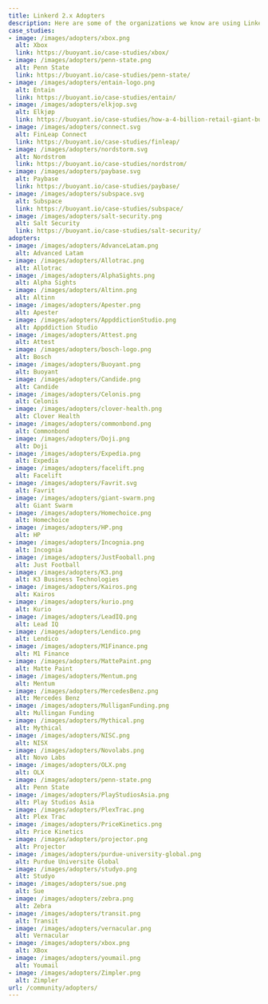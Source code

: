 ```yaml
---
title: Linkerd 2.x Adopters
description: Here are some of the organizations we know are using Linkerd 2.x. If you're using Linkerd 2.x and aren't on this list, [please submit a pull request!](https://github.com/linkerd/linkerd2/edit/main/ADOPTERS.md)
case_studies:
- image: /images/adopters/xbox.png
  alt: Xbox
  link: https://buoyant.io/case-studies/xbox/
- image: /images/adopters/penn-state.png
  alt: Penn State
  link: https://buoyant.io/case-studies/penn-state/
- image: /images/adopters/entain-logo.png
  alt: Entain
  link: https://buoyant.io/case-studies/entain/
- image: /images/adopters/elkjop.svg
  alt: Elkjøp
  link: https://buoyant.io/case-studies/how-a-4-billion-retail-giant-built-an-enterprise-grade-kubernetes-platform-powered-by-linkerd/
- image: /images/adopters/connect.svg
  alt: FinLeap Connect
  link: https://buoyant.io/case-studies/finleap/
- image: /images/adopters/nordstorm.svg
  alt: Nordstrom
  link: https://buoyant.io/case-studies/nordstrom/
- image: /images/adopters/paybase.svg
  alt: Paybase
  link: https://buoyant.io/case-studies/paybase/
- image: /images/adopters/subspace.svg
  alt: Subspace
  link: https://buoyant.io/case-studies/subspace/
- image: /images/adopters/salt-security.png
  alt: Salt Security
  link: https://buoyant.io/case-studies/salt-security/
adopters:
- image: /images/adopters/AdvanceLatam.png
  alt: Advanced Latam
- image: /images/adopters/Allotrac.png
  alt: Allotrac
- image: /images/adopters/AlphaSights.png
  alt: Alpha Sights
- image: /images/adopters/Altinn.png
  alt: Altinn
- image: /images/adopters/Apester.png
  alt: Apester
- image: /images/adopters/AppddictionStudio.png
  alt: Appddiction Studio
- image: /images/adopters/Attest.png
  alt: Attest
- image: /images/adopters/bosch-logo.png
  alt: Bosch
- image: /images/adopters/Buoyant.png
  alt: Buoyant
- image: /images/adopters/Candide.png
  alt: Candide
- image: /images/adopters/Celonis.png
  alt: Celonis
- image: /images/adopters/clover-health.png
  alt: Clover Health
- image: /images/adopters/commonbond.png
  alt: Commonbond
- image: /images/adopters/Doji.png
  alt: Doji
- image: /images/adopters/Expedia.png
  alt: Expedia
- image: /images/adopters/facelift.png
  alt: Facelift
- image: /images/adopters/Favrit.svg
  alt: Favrit
- image: /images/adopters/giant-swarm.png
  alt: Giant Swarm
- image: /images/adopters/Homechoice.png
  alt: Homechoice
- image: /images/adopters/HP.png
  alt: HP
- image: /images/adopters/Incognia.png
  alt: Incognia
- image: /images/adopters/JustFooball.png
  alt: Just Football
- image: /images/adopters/K3.png
  alt: K3 Business Technologies
- image: /images/adopters/Kairos.png
  alt: Kairos
- image: /images/adopters/kurio.png
  alt: Kurio
- image: /images/adopters/LeadIQ.png
  alt: Lead IQ
- image: /images/adopters/Lendico.png
  alt: Lendico
- image: /images/adopters/M1Finance.png
  alt: M1 Finance
- image: /images/adopters/MattePaint.png
  alt: Matte Paint
- image: /images/adopters/Mentum.png
  alt: Mentum
- image: /images/adopters/MercedesBenz.png
  alt: Mercedes Benz
- image: /images/adopters/MulliganFunding.png
  alt: Mullingan Funding
- image: /images/adopters/Mythical.png
  alt: Mythical
- image: /images/adopters/NISC.png
  alt: NISX
- image: /images/adopters/Novolabs.png
  alt: Novo Labs
- image: /images/adopters/OLX.png
  alt: OLX
- image: /images/adopters/penn-state.png
  alt: Penn State
- image: /images/adopters/PlayStudiosAsia.png
  alt: Play Studios Asia
- image: /images/adopters/PlexTrac.png
  alt: Plex Trac
- image: /images/adopters/PriceKinetics.png
  alt: Price Kinetics
- image: /images/adopters/projector.png
  alt: Projector
- image: /images/adopters/purdue-university-global.png
  alt: Purdue Universite Global
- image: /images/adopters/studyo.png
  alt: Studyo
- image: /images/adopters/sue.png
  alt: Sue
- image: /images/adopters/zebra.png
  alt: Zebra
- image: /images/adopters/transit.png
  alt: Transit
- image: /images/adopters/vernacular.png
  alt: Vernacular
- image: /images/adopters/xbox.png
  alt: XBox
- image: /images/adopters/youmail.png
  alt: Youmail
- image: /images/adopters/Zimpler.png
  alt: Zimpler
url: /community/adopters/
---
```

